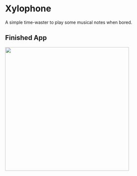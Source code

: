 # Xylophone
A simple time-waster to play some musical notes when bored.

## Finished App
<img src="https://github.com/londonappbrewery/Images/blob/master/Xylophone.png" width="400">

